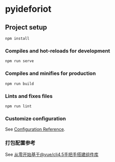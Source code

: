 # pyideforiot

## Project setup
```
npm install
```

### Compiles and hot-reloads for development
```
npm run serve
```

### Compiles and minifies for production
```
npm run build
```

### Lints and fixes files
```
npm run lint
```

### Customize configuration
See [Configuration Reference](https://cli.vuejs.org/config/).


### 打包配置参考
See [从零开始基于@vue/cli4.5手把手搭建组件库](https://segmentfault.com/a/1190000040031747)
